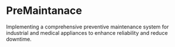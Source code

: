 # PreMaintanace
Implementing a comprehensive preventive maintenance system for industrial and medical appliances to enhance reliability and reduce downtime.
